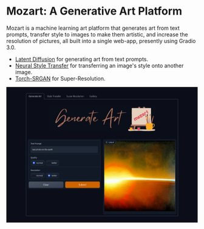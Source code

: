 # Mozart: A Generative Art Platform

Mozart is a machine learning art platform that generates art from text prompts, transfer style to images to make them artistic, and increase the resolution of pictures, all built into a single web-app, presently using Gradio 3.0.

* [Latent Diffusion](https://github.com/CompVis/latent-diffusion) for generating art from text prompts.
* [Neural Style Transfer](https://www.tensorflow.org/tutorials/generative/style_transfer) for transferring an image's style onto another image.
* [Torch-SRGAN](https://deepai.org/machine-learning-model/torch-srgan) for Super-Resolution.

<img src="img.jpg" width="1000" align="center"><br />
<br><br/>

